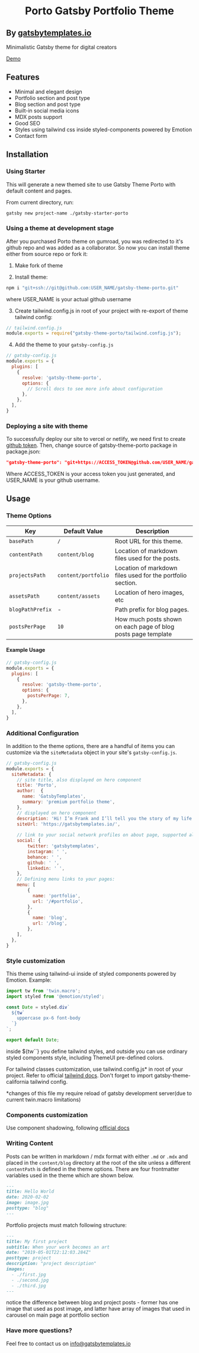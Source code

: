 <h1 align="center">
  Porto Gatsby Portfolio Theme
</h1>

<h2> By 
<a href="https://gatsbytemplates.io">
    gatsbytemplates.io
  </a>
  </h2>


Minimalistic Gatsby theme for digital creators

[Demo](https://porto.gatsbytemplates.io/)

## Features

- Minimal and elegant design
- Portfolio section and post type
- Blog section and post type
- Built-in social media icons
- MDX posts support
- Good SEO
- Styles using tailwind css inside styled-components powered by Emotion
- Contact form

## Installation


### Using Starter

This will generate a new themed site to use Gatsby Theme Porto with default content and pages.

From current directory, run:

```sh
gatsby new project-name ./gatsby-starter-porto
```

### Using a theme at development stage

After you purchased Porto theme on gumroad, you was redirected to it's github repo and was added as a collaborator. So now you can install theme either from source repo or fork it:

1. Make fork of theme

2. Install theme:

```sh
npm i "git+ssh://git@github.com:USER_NAME/gatsby-theme-porto.git" 
```
where USER_NAME is your actual github username

3. Create tailwind.config.js in root of your project with re-export of theme tailwind config:

```javascript
// tailwind.config.js
module.exports = require("gatsby-theme-porto/tailwind.config.js");
```

4. Add the theme to your `gatsby-config.js`

```javascript
// gatsby-config.js
module.exports = {
  plugins: [
    {
      resolve: 'gatsby-theme-porto',
      options: {
        // Scroll docs to see more info about configuration
      },
    },
  ],
}
```

### Deploying a site with theme
To successfully deploy our site to vercel or netlify, we need first to create [github token](https://docs.github.com/en/github/authenticating-to-github/creating-a-personal-access-token).
Then, change source of gatsby-theme-porto package in package.json:
```json
"gatsby-theme-porto": "git+https://ACCESS_TOKEN@github.com/USER_NAME/gatsby-theme-porto.git"
```
Where ACCESS_TOKEN is your access token you just generated, and USER_NAME is your github username.

## Usage

### Theme Options

| Key                 | Default Value | Description                                                                                                 |
| ------------------- | ------------- | ----------------------------------------------------------------------------------------------------------- |
| `basePath`          | `/`           | Root URL for this theme.                                                                                     |
| `contentPath`       | `content/blog`     | Location of markdown files used for the posts.      
| `projectsPath`       | `content/portfolio`     | Location of markdown files used for the portfolio section.                                                            |  |
| `assetsPath`       | `content/assets`     | Location of hero images, etc                                                              |  |
| `blogPathPrefix`       | -     | Path prefix for blog pages.                             |  
| `postsPerPage`      | `10`           | How much posts shown on each page of blog posts page template

#### Example Usage

```javascript
// gatsby-config.js
module.exports = {
  plugins: [
    {
      resolve: 'gatsby-theme-porto',
      options: {
        postsPerPage: 7,
      },
    },
  ],
}
```

### Additional Configuration

In addition to the theme options, there are a handful of items you can customize via the `siteMetadata` object in your site's `gatsby-config.js`.

```javascript
// gatsby-config.js
module.exports = {
  siteMetadata: {
    // site title, also displayed on hero component
    title: 'Porto',
    author:  {
      name: 'GatsbyTemplates',
      summary: 'premium portfolio theme',
    },
    // displayed on hero component 
    description: 'Hi! I’m Frank and I’ll tell you the story of my life',
    siteUrl: 'https://gatsbytemplates.io/',
  
    // link to your social network profiles on about page, supported all below:
    social: {
        twitter: 'gatsbytemplates',
        instagram: ' ',
        behance: ' ',
        github: ' ',
        linkedin: ' ',
    },
    // Defining menu links to your pages:
    menu: [
        {
          name: 'portfolio',
          url: '/#portfolio',
        },
        {
          name: 'blog',
          url: '/blog',
        },
    ],
  },
}

```
### Style customization

This theme using tailwind-ui inside of styled components powered by Emotion. Example:

```javascript
import tw from 'twin.macro';
import styled from '@emotion/styled';

const Date = styled.div`
  ${tw`
    uppercase px-6 font-body
  `}
`;

export default Date;
```

inside ${tw``} you define tailwind styles, and outside you can use ordinary styled components style, including ThemeUI pre-defined colors.

For tailwind classes customization, use tailwind.config.js* in root of your project. Refer to official [tailwind docs](https://tailwindcss.com/docs/configuration/). Don't forget to import gatsby-theme-california tailwind config. 

*changes of this file my require reload of gatsby development server(due to current twin.macro limitations)

### Components customization

Use component shadowing, following [official docs](https://www.gatsbyjs.org/docs/themes/shadowing/)

### Writing Content

Posts can be written in markdown / mdx format with either `.md` or `.mdx` and placed in the `content/blog` directory at the root of the site unless a different `contentPath` is defined in the theme options. There are four frontmatter variables used in the theme which are shown below.

```markdown
---
title: Hello World
date: 2020-02-02
image: image.jpg
posttype: "blog"
---
```
Portfolio projects must match following structure:
```markdown
---
title: My first project
subtitle: When your work becomes an art
date: "2019-05-01T22:12:03.284Z"
posttype: project
description: "project description"
images: 
  - ./first.jpg
  - ./second.jpg
  - ./third.jpg
---
```
notice the difference between blog and project posts - former has one image that used as post image, and latter have array of images that used in carousel on main page at portfolio section

### Have more questions?

Feel free to contact us on info@gatsbytemplates.io